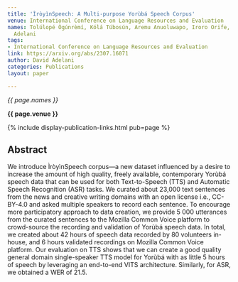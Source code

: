 ```yaml
---
title: 'ÌròyìnSpeech: A Multi-purpose Yorùbá Speech Corpus'
venue: International Conference on Language Resources and Evaluation
names: Tolúlopé Ògúnrèmí, Kólá Túbosún, Aremu Anuoluwapo, Iroro Orife, David Ifeoluwa
  Adelani
tags:
- International Conference on Language Resources and Evaluation
link: https://arxiv.org/abs/2307.16071
author: David Adelani
categories: Publications
layout: paper

---
```


*{{ page.names }}*

**{{ page.venue }}**

{% include display-publication-links.html pub=page %}

## Abstract

We introduce ÌròyìnSpeech corpus—a new dataset influenced by a desire to increase the amount of high quality, freely available, contemporary Yorùbá speech data that can be used for both Text-to-Speech (TTS) and Automatic Speech Recognition (ASR) tasks. We curated about 23,000 text sentences from the news and creative writing domains with an open license i.e., CC-BY-4.0 and asked multiple speakers to record each sentence. To encourage more participatory approach to data creation, we provide 5 000 utterances from the curated sentences to the Mozilla Common Voice platform to crowd-source the recording and validation of Yorùbá speech data. In total, we created about 42 hours of speech data recorded by 80 volunteers in-house, and 6 hours validated recordings on Mozilla Common Voice platform. Our evaluation on TTS shows that we can create a good quality general domain single-speaker TTS model for Yorùbá with as little 5 hours of speech by leveraging an end-to-end VITS architecture. Similarly, for ASR, we obtained a WER of 21.5.